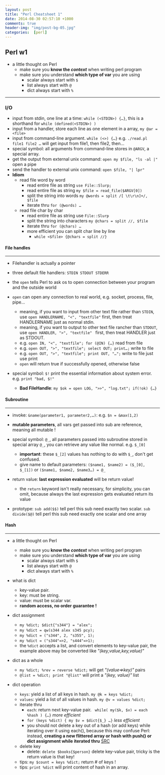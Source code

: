 ```yaml
---
layout: post
title: "Perl Cheatsheet 1"
date: 2014-08-30 02:57:10 +1000
comments: true
header-img: "img/post-bg-05.jpg"
categories:  [perl]
---
```


## Perl w1

- a little thought on Perl
	- make sure you **know the *context*** when writing perl program
	- make sure you understand **which type of var** you are using
		- scalar always start with `$`
		- list always start with `@`
		- dict always start with `%`

<!--more-->
-------------

### I/O

- input from stdin, one line at a time: `while (<STDIN>) {…}`, this is a shorthand for `while (defined(<STDIN>) )`
- input from a handler, store each line as one element in a array, `my @ar = <file>`
- input from command-line argument. `while (<>) {…}` e.g. `./read.pl file1 file2 …` will get input from file1, then file2, then…
- special symbol: all arguments from command-line stores in `@ARGV`, a special array.
- get the output from external unix command: `open my $file, "ls -al |"` open a pipe
- send the handler to external unix command: `open $file, "| lpr"`
- **Idiom**
	- read file word by word
		- read entire file as string `use File::Slurp;`
		- read entire file as string `my $file = read_file($ARGV[0])`
		- split the string into words `my @words = split /[ \t\r\n]+/, $file`
		- iterate thru `for (@words) …`
	- read file char by char
		- read entire file as string use `File::Slurp`
		- split the string into characters `my @chars = split //, $file`
		- iterate thru `for (@chars) …`
		- more efficient you can split char line by line
			- `while <$file> {@chars = split //}`


#### File handles

---------

- Filehandler is actually a pointer

- three default file handlers: `STDIN STDOUT STDERR`

- the `open` tells Perl to ask os to open connection between your program and the outside world
- `open` can open any connection to real world, e.g. socket, process, file, pipe...
	- meaning, if you want to input from other text file rather than `STDIN`, use `open HANDLERNAME, "<", "textfile"` first, then treat HANDLERNAME just as normal stdin.
	- meaning, if you want to output to other text file rancher than `STDOUT`, use `open HANDLER, ">", "textfile" ` first, then treat HANDLER just as STDOUT.
	- e.g. `open IN, "<", "textfile"; for (@IN) {…}` read from file
	- e.g. `open OUT, ">", "textfile"; select OUT; print…;` write to file
	- e.g. `open OUT, ">", "textfile"; print OUT, "…";` write to file just use print
	- `open` will return true if successfully opened, otherwise false

- special symbol: `$!` print the essential information about system error. e.g. `print "bad, $!"`
	- **Bad FileHandle**: `my $ok = open LOG, ">>", "log.txt"; if(!ok) {…}`


#### Subroutine

-----------

- invoke: `&name(parameter1, parameter2,…)`: e.g. `$n = &max(1,2)`

- **mutable parameters**, all vars get passed into sub are reference, meaning all mutable !

- special symbol: `@_`, all parameters passed into subroutine stored in special array `@_`, you can retrieve any value like normal. e.g. `$_[0]`
	- **important**: these `$_[2]` values has nothing to do with `$_`, don't get confused.
	- give name to default parameters: `($name1, $name2) = ($_[0], $_[1])` or `($name1, $name2, $name3…) = @_`

- return value: **last expression evaluated** will be return value!
	- the `return` keyword isn't really necessary, for simplicity, you can omit, because always the last expression gets evaluated return its value

- prototype: `sub add($$)` tell perl this sub need exactly two scalar. `sub divide($@)` tell perl this sub need exactly one scalar and one array

#### Hash

------------

- a little thought on Perl
	- make sure you **know the *context*** when writing perl program
	- make sure you understand **which type of var** you are using
		- scalar always start with `$`
		- list always start with `@`
		- dict always start with `%`

- what is dict
	- key-value pair.
	- key: must be string.
	- value: must be scalar var.
	- **random access, no order guarantee !**

- dict assignment
	- `my %dict; $dict{"s344"} = "alex";`
	- `my %dict = qw(s344 alex s345 pcy);`
	- `my %dict = ("s344", 2, "s355", 1);`
	- `my %dict = ("s344"=>2, "s444"=>1);`
	- the `%dict` accepts a list, and convert elements to key-value pair, the example above may be converted like *"(key,value,key,value)"*

- dict as a whole
	- `my %dict; %rev = reverse %dict;` will get *"(value=>key)"* pairs
	- `@list = %dict; print "@list"` will print a *"(key, value)"* list

- dict operation
	- `keys`: yield a list of all keys in hash. `my @k = keys %dict;`
	- `values`: yield a list of all values in hash. `my @v = values %dict;`
	- iterate thru
		- `each`: return next key-value pair. ` while( my($k, $v) = each %hash ) {…}` *more efficient*
		- `for (keys %dict) { my $v = $dict{$_} …}` *less efficient*
		- you should not delete a key out of a hash (or add keys) while iterating over it using each(), because this may confuse Perl: instead, **creating a new flittered array or hash with push() or dict assignment while iterated thru** [SRC](http://perl-begin.org/tutorials/bad-elements/#modifying_iterated_array)
	- delete key
		- delete: `delete $books{$person}` delete key-value pair, tricky is the return value is that key!
	- tips: `my $count = keys %dict;` return # of keys !
	- tips: `print %dict` will print content of hash in an array.    
